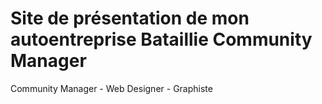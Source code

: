 Site de présentation de mon autoentreprise Bataillie Community Manager
===========================================

Community Manager - Web Designer - Graphiste